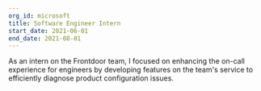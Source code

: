 ```yaml
---
org_id: microsoft
title: Software Engineer Intern
start_date: 2021-06-01
end_date: 2021-08-01
---
```


As an intern on the Frontdoor team, I focused on enhancing the on-call
experience for engineers by developing features on the team's service to
efficiently diagnose product configuration issues.
